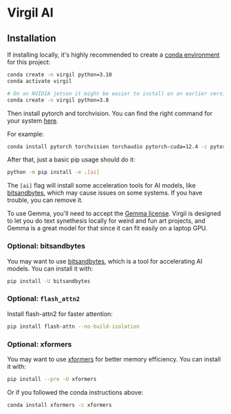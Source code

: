 # Virgil AI

## Installation

If installing locally, it's highly recommended to create a [conda environment](https://docs.conda.io/projects/conda/en/latest/user-guide/tasks/manage-environments.html) for this project:

```bash
conda create -n virgil python=3.10
conda activate virgil

# On an NVIDIA jetson it might be easier to install on an earlier version of python
conda create -n virgil python=3.8
```

Then install pytorch and torchvision. You can find the right command for your system [here](https://pytorch.org/get-started/locally/).

For example:

```bash
conda install pytorch torchvision torchaudio pytorch-cuda=12.4 -c pytorch -c nvidia
```

After that, just a basic pip usage should do it:

```bash
python -m pip install -e .[ai]
```

The `[ai]` flag will install some acceleration tools for AI models, like [bitsandbytes](https://github.com/bitsandbytes-foundation/bitsandbytes), which may cause issues on some systems. If you have trouble, you can remove it.

To use Gemma, you'll need to accept the [Gemma license](https://huggingface.co/google/gemma-2b). Virgil is designed to let you do text synethesis locally for weird and fun art projects, and Gemma is a great model for that since it can fit easily on a laptop GPU.

### Optional: bitsandbytes

You may want to use [bitsandbytes](https://github.com/bitsandbytes-foundation/bitsandbytes), which is a tool for accelerating AI models. You can install it with:

```bash
pip install -U bitsandbytes
```

### Optional: `flash_attn2`

Install flash-attn2 for faster attention:

```bash
pip install flash-attn --no-build-isolation
```

### Optional: xformers

You may want to use [xformers](https://github.com/facebookresearch/xformers) for better memory efficiency. You can install it with:

```bash
pip install --pre -U xformers
```

Or if you followed the conda instructions above:

```bash
conda install xformers -c xformers
```
